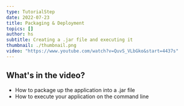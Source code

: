 ```yaml
---
type: TutorialStep
date: 2022-07-23
title: Packaging & Deployment
topics: []
author: hs
subtitle: Creating a .jar file and executing it
thumbnail: ./thumbnail.png
video: "https://www.youtube.com/watch?v=QuvS_VLbGko&start=4437s"
---
```


## What's in the video?

- How to package up the application into a .jar file
- How to execute your application on the command line
